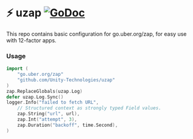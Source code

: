 # :zap: uzap [![GoDoc][doc-img]][doc]

This repo contains basic configuration for go.uber.org/zap, for easy use with 12-factor apps.

### Usage
``` go
import (
	"go.uber.org/zap"
	"github.com/Unity-Technologies/uzap"
)
zap.ReplaceGlobals(uzap.Log)
defer uzap.Log.Sync()
logger.Info("failed to fetch URL",
	// Structured context as strongly typed Field values.
	zap.String("url", url),
	zap.Int("attempt", 3),
	zap.Duration("backoff", time.Second),
)
```


[doc-img]: https://img.shields.io/badge/godoc-reference-blue
[doc]: https://godoc.prd.cds.internal.unity3d.com/github.com/Unity-Technologies/uzap
